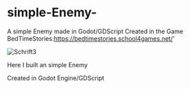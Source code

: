 # simple-Enemy-
A simple Enemy made in Godot/GDScript
Created in the Game BedTimeStories:https://bedtimestories.school4games.net/'

![Schrift3](https://user-images.githubusercontent.com/62608040/157337409-31979269-c132-4e59-8b36-4de9e0765b27.png)


Here I built an simple Enemy 

Created in Godot Engine/GDScript
